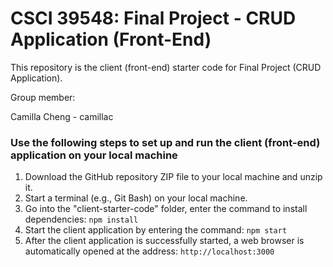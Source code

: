 # CSCI 39548: Final Project - CRUD Application (Front-End)

This repository is the client (front-end) starter code for Final Project (CRUD Application).

Group member:

Camilla Cheng - camillac

### Use the following steps to set up and run the client (front-end) application on your local machine
1.	Download the GitHub repository ZIP file to your local machine and unzip it.
2. Start a terminal (e.g., Git Bash) on your local machine.
3.	Go into the "client-starter-code" folder, enter the command to install dependencies: `npm install`
4.	Start the client application by entering the command: `npm start`
5.	After the client application is successfully started, a web browser is automatically opened at the address: `http://localhost:3000`

